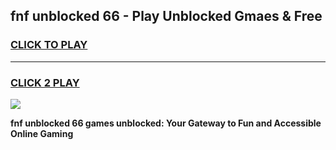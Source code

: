 
## fnf unblocked 66 - Play Unblocked Gmaes & Free
<h3>
<a href="https://news.freeplayer.one?title=fnf_unblocked_66&ref=16F">CLICK TO PLAY</a></h3>
<hr>

<h3>
<a href="https://news.freeplayer.one?title=fnf_unblocked_66&ref=16F">CLICK 2 PLAY</a>
  
</h3>

<a href="https://news.freeplayer.one?title=fnf_unblocked_66&ref=16F/"><img src="https://clearcache.store/games.png"></a>


**fnf unblocked 66 games unblocked: Your Gateway to Fun and Accessible Online Gaming**

